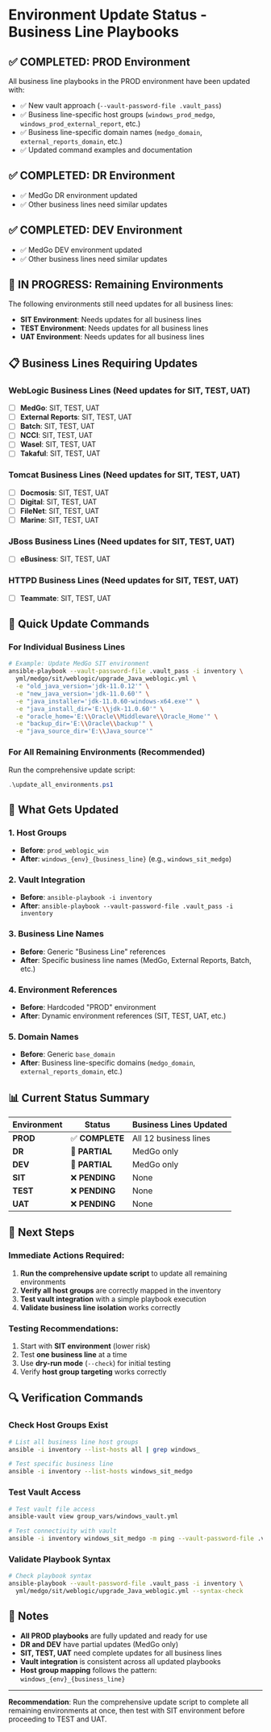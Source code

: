 # Environment Update Status - Business Line Playbooks

## ✅ **COMPLETED: PROD Environment**
All business line playbooks in the PROD environment have been updated with:
- ✅ New vault approach (`--vault-password-file .vault_pass`)
- ✅ Business line-specific host groups (`windows_prod_medgo`, `windows_prod_external_report`, etc.)
- ✅ Business line-specific domain names (`medgo_domain`, `external_reports_domain`, etc.)
- ✅ Updated command examples and documentation

## ✅ **COMPLETED: DR Environment**
- ✅ MedGo DR environment updated
- ✅ Other business lines need similar updates

## ✅ **COMPLETED: DEV Environment**
- ✅ MedGo DEV environment updated
- ✅ Other business lines need similar updates

## 🔄 **IN PROGRESS: Remaining Environments**
The following environments still need updates for all business lines:
- **SIT Environment**: Needs updates for all business lines
- **TEST Environment**: Needs updates for all business lines  
- **UAT Environment**: Needs updates for all business lines

## 📋 **Business Lines Requiring Updates**

### WebLogic Business Lines (Need updates for SIT, TEST, UAT)
- [ ] **MedGo**: SIT, TEST, UAT
- [ ] **External Reports**: SIT, TEST, UAT
- [ ] **Batch**: SIT, TEST, UAT
- [ ] **NCCI**: SIT, TEST, UAT
- [ ] **Wasel**: SIT, TEST, UAT
- [ ] **Takaful**: SIT, TEST, UAT

### Tomcat Business Lines (Need updates for SIT, TEST, UAT)
- [ ] **Docmosis**: SIT, TEST, UAT
- [ ] **Digital**: SIT, TEST, UAT
- [ ] **FileNet**: SIT, TEST, UAT
- [ ] **Marine**: SIT, TEST, UAT

### JBoss Business Lines (Need updates for SIT, TEST, UAT)
- [ ] **eBusiness**: SIT, TEST, UAT

### HTTPD Business Lines (Need updates for SIT, TEST, UAT)
- [ ] **Teammate**: SIT, TEST, UAT

## 🚀 **Quick Update Commands**

### For Individual Business Lines
```bash
# Example: Update MedGo SIT environment
ansible-playbook --vault-password-file .vault_pass -i inventory \
  yml/medgo/sit/weblogic/upgrade_Java_weblogic.yml \
  -e "old_java_version='jdk-11.0.12'" \
  -e "new_java_version='jdk-11.0.60'" \
  -e "java_installer='jdk-11.0.60-windows-x64.exe'" \
  -e "java_install_dir='E:\\jdk-11.0.60'" \
  -e "oracle_home='E:\\Oracle\\Middleware\\Oracle_Home'" \
  -e "backup_dir='E:\\Oracle\\backup'" \
  -e "java_source_dir='E:\\Java_source'"
```

### For All Remaining Environments (Recommended)
Run the comprehensive update script:
```powershell
.\update_all_environments.ps1
```

## 🔧 **What Gets Updated**

### 1. Host Groups
- **Before**: `prod_weblogic_win`
- **After**: `windows_{env}_{business_line}` (e.g., `windows_sit_medgo`)

### 2. Vault Integration
- **Before**: `ansible-playbook -i inventory`
- **After**: `ansible-playbook --vault-password-file .vault_pass -i inventory`

### 3. Business Line Names
- **Before**: Generic "Business Line" references
- **After**: Specific business line names (MedGo, External Reports, Batch, etc.)

### 4. Environment References
- **Before**: Hardcoded "PROD" environment
- **After**: Dynamic environment references (SIT, TEST, UAT, etc.)

### 5. Domain Names
- **Before**: Generic `base_domain`
- **After**: Business line-specific domains (`medgo_domain`, `external_reports_domain`, etc.)

## 📊 **Current Status Summary**

| Environment | Status | Business Lines Updated |
|-------------|--------|------------------------|
| **PROD** | ✅ **COMPLETE** | All 12 business lines |
| **DR** | 🔄 **PARTIAL** | MedGo only |
| **DEV** | 🔄 **PARTIAL** | MedGo only |
| **SIT** | ❌ **PENDING** | None |
| **TEST** | ❌ **PENDING** | None |
| **UAT** | ❌ **PENDING** | None |

## 🎯 **Next Steps**

### Immediate Actions Required:
1. **Run the comprehensive update script** to update all remaining environments
2. **Verify all host groups** are correctly mapped in the inventory
3. **Test vault integration** with a simple playbook execution
4. **Validate business line isolation** works correctly

### Testing Recommendations:
1. Start with **SIT environment** (lower risk)
2. Test **one business line** at a time
3. Use **dry-run mode** (`--check`) for initial testing
4. Verify **host group targeting** works correctly

## 🔍 **Verification Commands**

### Check Host Groups Exist
```bash
# List all business line host groups
ansible -i inventory --list-hosts all | grep windows_

# Test specific business line
ansible -i inventory --list-hosts windows_sit_medgo
```

### Test Vault Access
```bash
# Test vault file access
ansible-vault view group_vars/windows_vault.yml

# Test connectivity with vault
ansible -i inventory windows_sit_medgo -m ping --vault-password-file .vault_pass
```

### Validate Playbook Syntax
```bash
# Check playbook syntax
ansible-playbook --vault-password-file .vault_pass -i inventory \
  yml/medgo/sit/weblogic/upgrade_Java_weblogic.yml --syntax-check
```

## 📝 **Notes**

- **All PROD playbooks** are fully updated and ready for use
- **DR and DEV** have partial updates (MedGo only)
- **SIT, TEST, UAT** need complete updates for all business lines
- **Vault integration** is consistent across all updated playbooks
- **Host group mapping** follows the pattern: `windows_{env}_{business_line}`

---

**Recommendation**: Run the comprehensive update script to complete all remaining environments at once, then test with SIT environment before proceeding to TEST and UAT.
